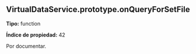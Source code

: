 ## VirtualDataService.prototype.onQueryForSetFile

**Tipo:** function

**Índice de propiedad:** 42

Por documentar.



